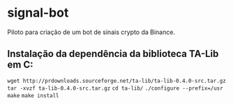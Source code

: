 # signal-bot
Piloto para criação de um bot de sinais crypto da Binance.


## Instalação da dependência da biblioteca TA-Lib em C:
`wget http://prdownloads.sourceforge.net/ta-lib/ta-lib-0.4.0-src.tar.gz`
`tar -xvzf ta-lib-0.4.0-src.tar.gz`
`cd ta-lib/`
`./configure --prefix=/usr`
`make`
`make install`

